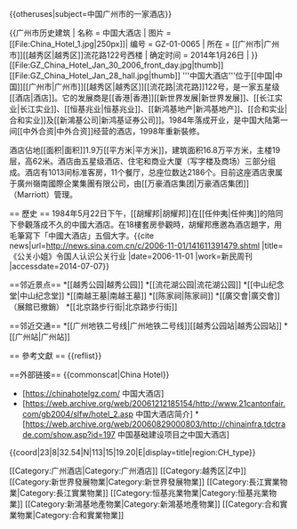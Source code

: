 {{otheruses|subject=中国广州市的一家酒店}}

{{广州市历史建筑 |
名称 = 中国大酒店 |
图片 = [[File:China_Hotel_1.jpg|250px]]|
编号 = GZ-01-0065 |
所在 = [[广州市|广州市]][[越秀区|越秀区]]流花路122号西楼 |
确定时间 = 2014年1月26日 |
}}
[[File:GZ_China_Hotel_Jan_30_2006_front_day.jpg|thumb]]
[[File:GZ_China_Hotel_Jan_28_hall.jpg|thumb]]
'''中国大酒店'''位于[[中国|中国]][[广州市|广州市]][[越秀区|越秀区]][[流花路|流花路]]122号，是一家五星级[[酒店|酒店]]。它的发展商是[[香港|香港]][[新世界发展|新世界发展]]、[[长江实业|长江实业]]、[[恒基兆业|恒基兆业]]、[[新鸿基地产|新鸿基地产]]、[[合和实业|合和实业]]及[[新鴻基公司|新鸿基证券公司]]。1984年落成开业，是中国大陆第一间[[中外合资|中外合资]]经营的酒店，1998年重新裝修。

酒店佔地[[面积|面积]]1.9万[[平方米|平方米]]，建筑面积16.8万平方米，主楼19层，高62米。酒店由五星级酒店、住宅和商业大厦（写字楼及商场）三部分组成。酒店有1013间标准客房，11个餐厅，总座位数达2186个。目前这座酒店隶属于廣州嶺南國際企業集團有限公司，由[[万豪酒店集团|万豪酒店集团]]（Marriott）管理。

== 歷史 ==
1984年5月22日下午，[[胡耀邦|胡耀邦]]在[[任仲夷|任仲夷]]的陪同下參觀落成不久的中國大酒店。在18樓套房參觀時，胡耀邦應邀為酒店題字，用毛筆寫下「中國大酒店」五個大字。<ref>{{cite news|url=http://news.sina.com.cn/c/2006-11-01/141611391479.shtml |title= 《公关小姐》令国人认识公关行业 |date=2006-11-01 |work=新民周刊 |accessdate=2014-07-07}}</ref>

==邻近景点==
*[[越秀公园|越秀公园]]
*[[流花湖公园|流花湖公园]]
*[[中山纪念堂|中山纪念堂]]
*[[南越王墓|南越王墓]]
*[[陈家祠|陈家祠]]
*[[廣交會|廣交會]]（展館已撤銷）
*[[北京路步行街|北京路步行街]]

==邻近交通==
*[[广州地铁二号线|广州地铁二号线]][[越秀公园站|越秀公园站]]
*[[广州站|广州站]]

== 參考文獻 ==
{{reflist}}

==外部链接==
{{commonscat|China Hotel}}
* [https://chinahotelgz.com/ 中国大酒店]
*  [https://web.archive.org/web/20061212185154/http://www.21cantonfair.com/gb2004/slfw/hotel_2.asp 中国大酒店简介]
*[https://web.archive.org/web/20060829000803/http://chinainfra.tdctrade.com/show.asp?id=197 中国基础建设项目之中国大酒店]

{{coord|23|8|32.54|N|113|15|19.20|E|display=title|region:CH_type}}

[[Category:广州酒店|Category:广州酒店]]
[[Category:越秀区|Z中]]
[[Category:新世界發展物業|Category:新世界發展物業]]
[[Category:長江實業物業|Category:長江實業物業]]
[[Category:恒基兆業物業|Category:恒基兆業物業]]
[[Category:新鴻基地產物業|Category:新鴻基地產物業]]
[[Category:合和實業物業|Category:合和實業物業]]